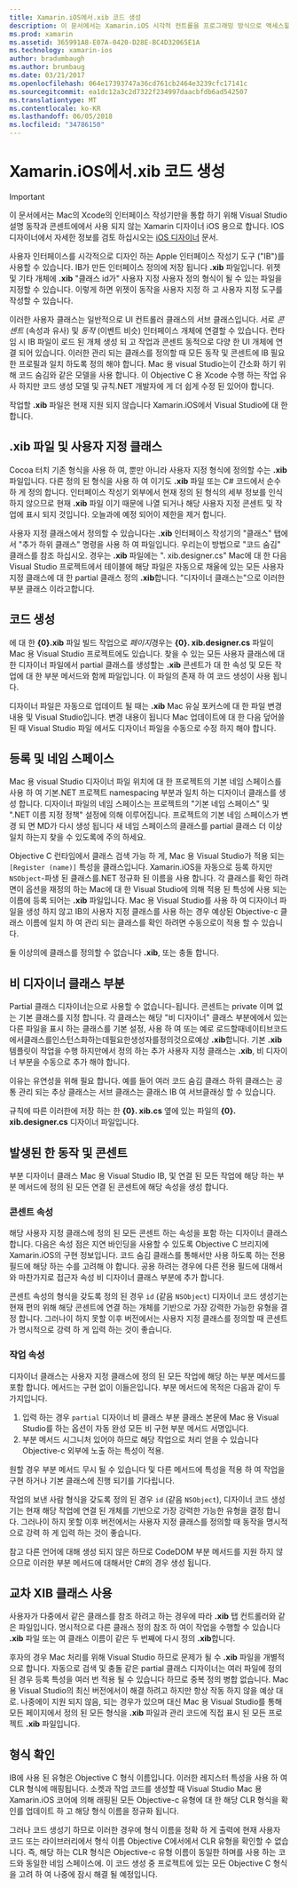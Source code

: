 ```yaml
---
title: Xamarin.iOS에서.xib 코드 생성
description: 이 문서에서는 Xamarin.iOS 시각적 컨트롤을 프로그래밍 방식으로 액세스할 수 있도록 C# 맵.xib 파일에 코드를 생성 하는 방법을 설명 합니다.
ms.prod: xamarin
ms.assetid: 365991A8-E07A-0420-D28E-BC4D32065E1A
ms.technology: xamarin-ios
author: bradumbaugh
ms.author: brumbaug
ms.date: 03/21/2017
ms.openlocfilehash: 064e17393747a36cd761cb2464e3239cfc17141c
ms.sourcegitcommit: ea1dc12a3c2d7322f234997daacbfdb6ad542507
ms.translationtype: MT
ms.contentlocale: ko-KR
ms.lasthandoff: 06/05/2018
ms.locfileid: "34786150"
---
```

# <a name="xib-code-generation-in-xamarinios"></a>Xamarin.iOS에서.xib 코드 생성

> [!IMPORTANT]
>  이 문서에서는 Mac의 Xcode의 인터페이스 작성기만을 통합 하기 위해 Visual Studio 설명 동작과 콘센트에에서 사용 되지 않는 Xamarin 디자이너 iOS 용으로 합니다. IOS 디자이너에서 자세한 정보를 검토 하십시오는 [iOS 디자이너](~/ios/user-interface/designer/index.md) 문서.

사용자 인터페이스를 시각적으로 디자인 하는 Apple 인터페이스 작성기 도구 ("IB")를 사용할 수 있습니다. IB가 만든 인터페이스 정의에 저장 됩니다 **.xib** 파일입니다. 위젯 및 기타 개체에 **.xib** "클래스 id가" 사용자 지정 사용자 정의 형식이 될 수 있는 파일을 지정할 수 있습니다. 이렇게 하면 위젯이 동작을 사용자 지정 하 고 사용자 지정 도구를 작성할 수 있습니다.

이러한 사용자 클래스는 일반적으로 UI 컨트롤러 클래스의 서브 클래스입니다. 서로 *콘센트* (속성과 유사) 및 *동작* (이벤트 비슷) 인터페이스 개체에 연결할 수 있습니다. 런타임 시 IB 파일이 로드 된 개체 생성 되 고 작업과 콘센트 동적으로 다양 한 UI 개체에 연결 되어 있습니다. 이러한 관리 되는 클래스를 정의할 때 모든 동작 및 콘센트에 IB 필요한 프로필과 일치 하도록 정의 해야 합니다. Mac 용 visual Studio는이 간소화 하기 위해 코드 숨김와 같은 모델을 사용 합니다. 이 Objective C 용 Xcode 수행 하는 작업 유사 하지만 코드 생성 모델 및 규칙.NET 개발자에 게 더 쉽게 수정 된 있어야 합니다.

작업할 **.xib** 파일은 현재 지원 되지 않습니다 Xamarin.iOS에서 Visual Studio에 대 한 합니다.

## <a name="xib-files-and-custom-classes"></a>.xib 파일 및 사용자 지정 클래스

Cocoa 터치 기존 형식을 사용 하 여, 뿐만 아니라 사용자 지정 형식에 정의할 수는 **.xib** 파일입니다. 다른 정의 된 형식을 사용 하 여 이기도 **.xib** 파일 또는 C# 코드에서 순수 하 게 정의 합니다. 인터페이스 작성기 외부에서 현재 정의 된 형식의 세부 정보를 인식 하지 않으므로 현재 **.xib** 파일 이기 때문에 나열 되거나 해당 사용자 지정 콘센트 및 작업에 표시 되지 것입니다. 오늘과에 예정 되어이 제한을 제거 합니다.

사용자 지정 클래스에서 정의할 수 있습니다는 **.xib** 인터페이스 작성기의 "클래스" 탭에서 "추가 하위 클래스" 명령을 사용 하 여 파일입니다. 우리는이 방법으로 "코드 숨김" 클래스를 참조 하십시오. 경우는 **.xib** 파일에는 ". xib.designer.cs" Mac에 대 한 다음 Visual Studio 프로젝트에서 테이블에 해당 파일은 자동으로 채울에 있는 모든 사용자 지정 클래스에 대 한 partial 클래스 정의 **.xib**합니다. "디자이너 클래스는"으로 이러한 부분 클래스 이라고합니다.

## <a name="generating-code"></a>코드 생성

에 대 한  **{0}.xib** 파일 빌드 작업으로 *페이지*경우는  **{0}. xib.designer.cs** 파일이 Mac 용 Visual Studio 프로젝트에도 있습니다. 찾을 수 있는 모든 사용자 클래스에 대 한 디자이너 파일에서 partial 클래스를 생성할는 **.xib** 콘센트가 대 한 속성 및 모든 작업에 대 한 부분 메서드와 함께 파일입니다. 이 파일의 존재 하 여 코드 생성이 사용 됩니다.

디자이너 파일은 자동으로 업데이트 될 때는 **.xib** Mac 유실 포커스에 대 한 파일 변경 내용 및 Visual Studio입니다. 변경 내용이 됩니다 Mac 업데이트에 대 한 다음 덮어쓸된 때 Visual Studio 파일 에서도 디자이너 파일을 수동으로 수정 하지 해야 합니다.

## <a name="registration-and-namespaces"></a>등록 및 네임 스페이스

Mac 용 visual Studio 디자이너 파일 위치에 대 한 프로젝트의 기본 네임 스페이스를 사용 하 여 기본.NET 프로젝트 namespacing 부분과 일치 하는 디자이너 클래스를 생성 합니다. 디자이너 파일의 네임 스페이스는 프로젝트의 "기본 네임 스페이스" 및 ".NET 이름 지정 정책" 설정에 의해 이루어집니다. 프로젝트의 기본 네임 스페이스가 변경 되 면 MD가 다시 생성 됩니다 새 네임 스페이스의 클래스를 partial 클래스 더 이상 일치 하는지 찾을 수 있도록에 주의 하세요.

Objective C 런타임에서 클래스 검색 가능 하 게, Mac 용 Visual Studio가 적용 되는 `[Register (name)]` 특성을 클래스입니다. Xamarin.iOS을 자동으로 등록 하지만 `NSObject`-파생 된 클래스를.NET 정규화 된 이름을 사용 합니다. 각 클래스를 확인 하려면이 옵션을 재정의 하는 Mac에 대 한 Visual Studio에 의해 적용 된 특성에 사용 되는 이름에 등록 되어는 **.xib** 파일입니다. Mac 용 Visual Studio를 사용 하 여 디자이너 파일을 생성 하지 않고 IB의 사용자 지정 클래스를 사용 하는 경우 예상된 Objective-c 클래스 이름에 일치 하 여 관리 되는 클래스를 확인 하려면 수동으로이 적용 할 수 있습니다.

둘 이상의에 클래스를 정의할 수 없습니다 **.xib**, 또는 충돌 합니다.

## <a name="non-designer-class-parts"></a>비 디자이너 클래스 부분

Partial 클래스 디자이너는으로 사용할 수 없습니다-됩니다. 콘센트는 private 이며 없는 기본 클래스를 지정 합니다. 각 클래스는 해당 "비 디자이너" 클래스 부분에에서 있는 다른 파일을 표시 하는 클래스를 기본 설정, 사용 하 여 또는 예로 로드할때네이티브코드에서클래스를인스턴스화하는데필요한생성자를정의것으로예상 **.xib**합니다. 기본 **.xib** 템플릿이 작업을 수행 하지만에서 정의 하는 추가 사용자 지정 클래스는 **.xib**, 비 디자이너 부분을 수동으로 추가 해야 합니다.

이유는 유연성을 위해 필요 합니다. 예를 들어 여러 코드 숨김 클래스 하위 클래스는 공통 관리 되는 추상 클래스는 서브 클래스는 클래스 IB 여 서브클래싱 할 수 있습니다.

규칙에 따른 이러한에 저장 하는 한  **{0}. xib.cs** 옆에 있는 파일의  **{0}. xib.designer.cs** 디자이너 파일입니다.

<a name="generated" />

## <a name="generated-actions-and-outlets"></a>발생된 한 동작 및 콘센트

부분 디자이너 클래스 Mac 용 Visual Studio IB, 및 연결 된 모든 작업에 해당 하는 부분 메서드에 정의 된 모든 연결 된 콘센트에 해당 속성을 생성 합니다.

### <a name="outlet-properties"></a>콘센트 속성

해당 사용자 지정 클래스에 정의 된 모든 콘센트 하는 속성을 포함 하는 디자이너 클래스 합니다. 다음은 속성 점은 지연 바인딩을 사용할 수 있도록 Objective C 브리지에 Xamarin.iOS의 구현 정보입니다. 코드 숨김 클래스를 통해서만 사용 하도록 하는 전용 필드에 해당 하는 수를 고려해 야 합니다. 공용 하려는 경우에 다른 전용 필드에 대해서와 마찬가지로 접근자 속성 비 디자이너 클래스 부분에 추가 합니다.

콘센트 속성의 형식을 갖도록 정의 된 경우 `id` (같음 `NSObject`) 디자이너 코드 생성기는 현재 편의 위해 해당 콘센트에 연결 하는 개체를 기반으로 가장 강력한 가능한 유형을 결정 합니다.
그러나이 하지 못할 이후 버전에서는 사용자 지정 클래스를 정의할 때 콘센트가 명시적으로 강력 하 게 입력 하는 것이 좋습니다.

### <a name="action-properties"></a>작업 속성

디자이너 클래스는 사용자 지정 클래스에 정의 된 모든 작업에 해당 하는 부분 메서드를 포함 합니다. 메서드는 구현 없이 이들은입니다. 부분 메서드에 목적은 다음과 같이 두 가지입니다.

1.  입력 하는 경우 `partial` 디자이너 비 클래스 부분 클래스 본문에 Mac 용 Visual Studio를 하는 옵션이 자동 완성 모든 비 구현 부분 메서드 서명입니다.
2.  부분 메서드 시그니처 있어야 하므로 해당 작업으로 처리 얻을 수 있습니다 Objective-c 외부에 노출 하는 특성이 적용.


원할 경우 부분 메서드 무시 될 수 있습니다 및 다른 메서드에 특성을 적용 하 여 작업을 구현 하거나 기본 클래스에 진행 되기를 기다립니다.

작업의 보낸 사람 형식을 갖도록 정의 된 경우 `id` (같음 `NSObject`), 디자이너 코드 생성기는 현재 해당 작업에 연결 된 개체를 기반으로 가장 강력한 가능한 유형을 결정 합니다. 그러나이 하지 못할 이후 버전에서는 사용자 지정 클래스를 정의할 때 동작을 명시적으로 강력 하 게 입력 하는 것이 좋습니다.

참고 다른 언어에 대해 생성 되지 않은 하므로 CodeDOM 부분 메서드를 지원 하지 않으므로 이러한 부분 메서드에 대해서만 C#의 경우 생성 됩니다.

## <a name="cross-xib-class-usage"></a>교차 XIB 클래스 사용

사용자가 다중에서 같은 클래스를 참조 하려고 하는 경우에 따라 **.xib** 탭 컨트롤러와 같은 파일입니다. 명시적으로 다른 클래스 정의 참조 하 여이 작업을 수행할 수 있습니다 **.xib** 파일 또는 여 클래스 이름이 같은 두 번째에 다시 정의 **.xib**합니다.

후자의 경우 Mac 처리를 위해 Visual Studio 하므로 문제가 될 수 **.xib** 파일을 개별적으로 합니다. 자동으로 검색 및 충돌 같은 partial 클래스 디자이너는 여러 파일에 정의 된 경우 등록 특성을 여러 번 적용 될 수 있습니다 하므로 중복 정의 병합 없습니다. Mac 용 Visual Studio의 최신 버전에서이 해결 하려고 하지만 항상 작동 하지 않을 예상 대로. 나중에이 지원 되지 않음, 되는 경우가 있으며 대신 Mac 용 Visual Studio를 통해 모든 페이지에서 정의 된 모든 형식을 **.xib** 파일과 관리 코드에 직접 표시 된 모든 프로젝트 **.xib** 파일입니다.

## <a name="type-resolution"></a>형식 확인

IB에 사용 된 유형은 Objective C 형식 이름입니다. 이러한 레지스터 특성을 사용 하 여 CLR 형식에 매핑됩니다. 소켓과 작업 코드를 생성할 때 Visual Studio Mac 용 Xamarin.iOS 코어에 의해 래핑된 모든 Objective-c 유형에 대 한 해당 CLR 형식을 확인를 업데이트 하 고 해당 형식 이름을 정규화 됩니다.

그러나 코드 생성기 하므로 이러한 경우에 형식 이름을 정확 하 게 출력에 현재 사용자 코드 또는 라이브러리에서 형식 이름 Objective C에서에서 CLR 유형을 확인할 수 없습니다. 즉, 해당 하는 CLR 형식은 Objective-c 유형 이름이 동일한 하며를 사용 하는 코드와 동일한 네임 스페이스에. 이 코드 생성 중 프로젝트에 있는 모든 Objective C 형식을 고려 하 여 나중에 잠시 해결 될 예정입니다.
